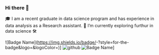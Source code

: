 ### Hi there 👋

🎓 I am a recent graduate in data science program and has experience in data analysis as a Research assistant.
🔭 I’m currently exploring furthur in data science
🛠 

![Badge Name](https://img.shields.io/badge/<Badge Text>-<Background Color>?style=for-the-badge&logo=<Icon Name>&logoColor=<Logo Color>)]
![github](https://img.shields.io/badge/GitHub-000000?style=for-the-badge&logo=GitHub&logoColor=white)
![Badge Name](https://img.shields.io/badge/Instagram-900001?style=for-the-badge&logo=Instagram&logoColor=green)]
